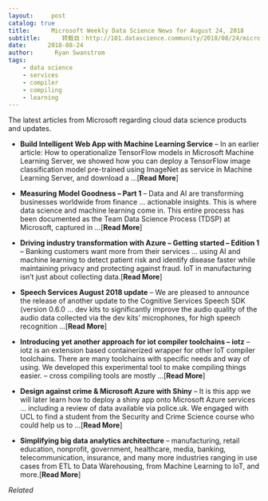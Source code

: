 ```yaml
---
layout:     post
catalog: true
title:      Microsoft Weekly Data Science News for August 24, 2018
subtitle:      转载自：http://101.datascience.community/2018/08/24/microsoft-weekly-data-science-news-for-august-24-2018/#utm_source=rss&utm_medium=rss
date:      2018-08-24
author:      Ryan Swanstrom
tags:
    - data science
    - services
    - compiler
    - compiling
    - learning
---
```


The latest articles from Microsoft regarding cloud data science products and updates.

- **Build Intelligent Web App with Machine Learning Service** – In an earlier article: How to operationalize TensorFlow models in Microsoft Machine Learning Server, we showed how you can deploy a TensorFlow image classification model pre-trained using ImageNet as service in Machine Learning Server, and download a …[**Read More**]

- **Measuring Model Goodness – Part 1** – Data and AI are transforming businesses worldwide from finance … actionable insights. This is where data science and machine learning come in. This entire process has been documented as the Team Data Science Process (TDSP) at Microsoft, captured in …[**Read More**]

- **Driving industry transformation with Azure – Getting started – Edition 1** – Banking customers want more from their services … using AI and machine learning to detect patient risk and identify disease faster while maintaining privacy and protecting against fraud. IoT in manufacturing isn’t just about collecting data.[**Read More**]

- **Speech Services August 2018 update** – We are pleased to announce the release of another update to the Cognitive Services Speech SDK (version 0.6.0 … dev kits to significantly improve the audio quality of the audio data collected via the dev kits’ microphones, for high speech recognition …[**Read More**]

- **Introducing yet another approach for iot compiler toolchains – iotz** – iotz is an extension based containerized wrapper for other IoT compiler toolchains. There are many toolchains with specific needs and way of using. We developed this experimental tool to make compiling things easier. – cross compiling tools are mostly …[**Read More**]

- **Design against crime & Microsoft Azure with Shiny** – It is this app we will later learn how to deploy a shiny app onto Microsoft Azure services … including a review of data available via police.uk. We engaged with UCL to find a student from the Security and Crime Science course who could help us to …[**Read More**]

- **Simplifying big data analytics architecture** – manufacturing, retail education, nonprofit, government, healthcare, media, banking, telecommunication, insurance, and many more industries ranging in use cases from ETL to Data Warehousing, from Machine Learning to IoT, and more.[**Read More**]



*Related*

